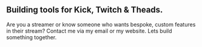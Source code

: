 ## Building tools for Kick, Twitch & Theads.

Are you a streamer or know someone who wants bespoke, custom features in their stream? Contact me via my email or my website. Lets build something together.